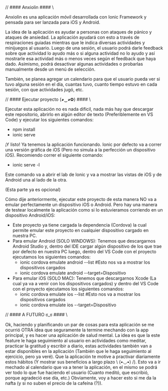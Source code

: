 // #### Anxiolin #### \\

Anxiolin es una aplicación móvil desarrollada con Ionic Framework y pensada para ser lanzada para iOS y Android. 

La idea de la aplicación es ayudar a personas con ataques de pánico y ataques de ansiedad. La aplicación ayudará con esto a través de respiraciones guiadas mientras
que le indica diversas actividades y minijuegos al usuario.
Luego de una sesión, el usuario podrá darle feedback sobre que actividad lo ayudo más o si alguna actividad no lo ayudo y así mostrarle esa actividad más o menos veces
según el feedback que haya dado.
Asímismo, podrá desactivar algunas actividades o probarlas manualmente desde un menú de selección.

También, se planea agregar un calendario para que el usuario pueda ver si tuvo alguna sesión en el día, cuantas tuvo, cuanto tiempo estuvo en cada sesión, 
con que actividades jugó, etc.


// #### Ejecutar proyecto (◕‿◕✿) #### \\

Ejecutar esta aplicación no es nada dificil, nada más hay que descargar este repositorio, abrirlo en algún editor de texto (Preferiblemente en VS Code) y ejecutar 
los siguientes comandos:

  - npm install
  - ionic serve
 
¡Y listo! Ya tenemos la aplicación funcionando. Ionic por defecto va a correr una versión gráfica de iOS (Pero no simula a la perfección un dispositivo iOS).
Recomiendo correr el siguiente comando:

  - ionic serve -l

Este comando va a abrir el lab de Ionic y va a mostrar las vistas de iOS y de Android una al lado de la otra.

(Esta parte ya es opcional)

Cómo dije anteriormente, ejecutar este proyecto de esta manera NO va a emular perfectamente un dispositivo iOS o Android. Pero hay una manera de testear localmente 
la aplicación como si lo estuvieramos corriendo en un dispositivo Android/iOS:

  - Este proyecto ya tiene cargada la dependencia (Cordova) la cual permite emular este proyecto en cualquier dispositivo cargado en nuestra PC.
  - Para emular Android (SOLO WINDOWS): Tenemos que descargarnos Android Studio y, dentro del IDE cargar algún dispositivo de los que trae por defecto en nuestra PC
  luego, dentro del VS Code con el proyecto ejecutamos los siguientes comandos:
    - ionic cordova emulate android --list           #Esto nos va a mostrar los dispositivos cargados
    - ionic cordova emulate android --target=Dispositivo
  - Para emular iOS (SOLO MAC): Tenemos que descargarnos Xcode (La cual ya va a venir con los dispositivos cargados) y 
  dentro del VS Code con el proyecto ejecutamos los siguientes comandos:
    - ionic cordova emulate ios --list           #Esto nos va a mostrar los dispositivos cargados
    - ionic cordova emulate ios --target=Dispositivo

// #### A FUTURO ಠ_ಠ #### \\

Ok, haciendo y planificando un par de cosas para esta aplicación se me ocurrió OTRA idea que seguramente la termine mechando con la app principal, y es hacer una
aplicación de salud mental.
La idea es que la este feature le haga seguimiento al usuario en actividades como meditar, practicar la gratitud y escribir a diario, estas actividades también van a
estar disponibles en la aplicación (También que le haga seguimiento al ejercicio, pero ya veré). Que la aplicación te motive a practivar diariamente estos 
hábitos (Y mostrar sus beneficios a largo plazo \ (•◡•) /).
Esto va a ir mechado al calendario que va a tener la aplicación, en el mismo se podrá ver todo lo que fue haciendo el usuario (Cuanto meditó, que escribió, porque 
agradeció ese día, etc.)
Obviamente, voy a hacer esto si me da la nafta (y si no suben el precio de la cafeína (?)).
